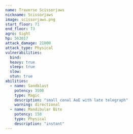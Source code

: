 ```yaml
---
name: Traverse Scissorjaws
nickname: Scissorjaws
image: scissorjaws.png
start_floor: 71
end_floor: 73
agro: Sight
hp: 563017
attack_damage: 21000
attack_type: Physical
vulnerabilities:
  bind: 
  heavy: true
  sleep: true
  slow: 
  stun: true
abilities:
  - name: Sandblast
    potency: 3500
    type: Magic
    description: "small conal AoE with late telegraph"
    warning: directional
  - name: Mandibular Bite
    potency: 150
    type: Physical
    description: "instant"
---
```

